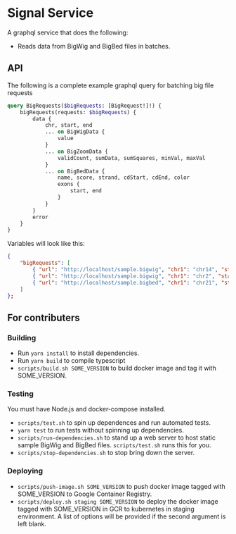 # Signal Service
A graphql service that does the following:
* Reads data from BigWig and BigBed files in batches.

## API
The following is a complete example graphql query for batching big file requests
```graphql
query BigRequests($bigRequests: [BigRequest!]!) {
    bigRequests(requests: $bigRequests) {
        data {
            chr, start, end
            ... on BigWigData {
                value
            }
            ... on BigZoomData {
                validCount, sumData, sumSquares, minVal, maxVal
            }
            ... on BigBedData {
                name, score, strand, cdStart, cdEnd, color
                exons { 
                    start, end 
                }
            }
        }
        error
    }
}
```
Variables will look like this:
```json
{
    "bigRequests": [
        { "url": "http://localhost/sample.bigwig", "chr1": "chr14", "start": 19485000, "end": 20000100 },
        { "url": "http://localhost/sample.bigwig", "chr1": "chr2", "start": 0, "chr2": "chr6", "end": 1000, "zoomLevel": 100 }
        { "url": "http://localhost/sample.bigbed", "chr1": "chr21", "start": 10000000, "chr2": "chr21", "end": 20000000 }
    ]
};
```

## For contributers

### Building
* Run `yarn install` to install dependencies.
* Run `yarn build` to compile typescript
* `scripts/build.sh SOME_VERSION` to build docker image and tag it with SOME_VERSION.

### Testing
You must have Node.js and docker-compose installed. 
* `scripts/test.sh` to spin up dependences and run automated tests.
* `yarn test` to run tests without spinning up dependencies.
* `scripts/run-dependencies.sh` to stand up a web server to host static sample BigWig and BigBed files. `scripts/test.sh` runs this for you.
* `scripts/stop-dependencies.sh` to stop bring down the server.

### Deploying
* `scripts/push-image.sh SOME_VERSION` to push docker image tagged with SOME_VERSION to Google Container Registry.
* `scripts/deploy.sh staging SOME_VERSION` to deploy the docker image tagged with SOME_VERSION in GCR to kubernetes in staging environment. 
A list of options will be provided if the second argument is left blank.
